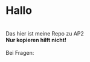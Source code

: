 <h1>Hallo</h1><br />
Das hier ist meine Repo zu AP2<br />
<b>Nur kopieren hilft nicht!</b><br />
<br />
Bei Fragen: <a href="mailto:srothkop@smail.fh-koeln.de>srothkop@smail.fh-koeln.de</a>
